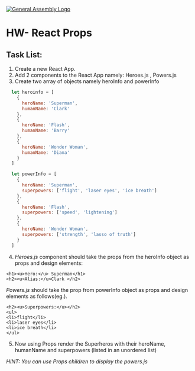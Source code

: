 [![General Assembly Logo](https://camo.githubusercontent.com/1a91b05b8f4d44b5bbfb83abac2b0996d8e26c92/687474703a2f2f692e696d6775722e636f6d2f6b6538555354712e706e67)](https://generalassemb.ly/education/web-development-immersive)

# HW- React Props

## Task List:

1. Create a new React App.
2. Add 2 components to the React App namely:
  Heroes.js , Powers.js
3. Create two array of objects namely heroInfo and powerInfo
  
```js
  let heroinfo = [
    {
      heroName: 'Superman',
      humanName: 'Clark'
    },
    {
      heroName: 'Flash',
      humanName: 'Barry'
    },
    {
      heroName: 'Wonder Woman',
      humanName: 'Diana'
    }
  ]
```

```js
  let powerInfo = [
    {
      heroName: 'Superman',
      superpowers: ['flight', 'laser eyes', 'ice breath']
    },
    {
      heroName: 'Flash',
      superpowers: ['speed', 'lightening']
    },
    {
      heroName: 'Wonder Woman',
      superpowers: ['strength', 'lasso of truth']
    }
  ]
  ```
  4. *Heroes.js* component should take the props from the heroInfo object as props and design elements:
  
    
    <h1><u>Hero:</u> Superman</h1>
    <h2><u>Alias:</u>Clark </h2>
    
 
   *Powers.js* should take the prop from powerInfo object as props and design elements as follows(eg.).
    
    
    <h2><u>Superpowers:</u></h2>
    <ul>
    <li>flight</li>
    <li>laser eyes</li>
    <li>ice breath</li>
    </ul>
   
  

  
  5. Now using Props render the Superheros with their heroName, humanName and superpowers (listed in an unordered list)

  
 *HINT: You can use Props children to display the powers.js*
  
  
